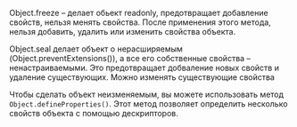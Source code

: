 Object.freeze – делает обьект readonly, предотвращает добавление свойств, нельзя менять свойства.  После применения этого метода, нельзя добавить, удалить или изменить свойства объекта.

Object.seal делает объект o нерасширяемым (Object.preventExtensions()), а все его собственные свойства – ненастраиваемыми. Это предотвращает добваление новых свойств и удаление существующих. Можно изменять существующие свойства

Чтобы сделать объект неизменяемым, вы можете использовать метод `Object.defineProperties()`. Этот метод позволяет определить несколько свойств объекта с помощью дескрипторов.
